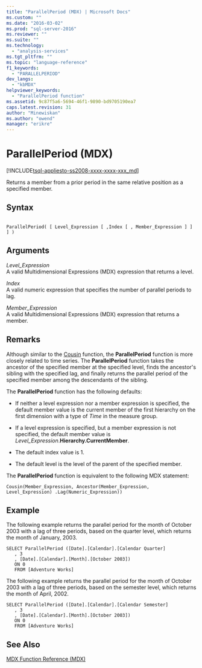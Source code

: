 ```yaml
---
title: "ParallelPeriod (MDX) | Microsoft Docs"
ms.custom: ""
ms.date: "2016-03-02"
ms.prod: "sql-server-2016"
ms.reviewer: ""
ms.suite: ""
ms.technology: 
  - "analysis-services"
ms.tgt_pltfrm: ""
ms.topic: "language-reference"
f1_keywords: 
  - "PARALLELPERIOD"
dev_langs: 
  - "kbMDX"
helpviewer_keywords: 
  - "ParallelPeriod function"
ms.assetid: 9c87f5a6-5694-46f1-9890-bd9705190ea7
caps.latest.revision: 31
author: "Minewiskan"
ms.author: "owend"
manager: "erikre"
---
```

# ParallelPeriod (MDX)
[!INCLUDE[tsql-appliesto-ss2008-xxxx-xxxx-xxx_md](../includes/tsql-appliesto-ss2008-xxxx-xxxx-xxx-md.md)]

  Returns a member from a prior period in the same relative position as a specified member.  
  
## Syntax  
  
```  
  
ParallelPeriod( [ Level_Expression [ ,Index [ , Member_Expression ] ] ] )  
```  
  
## Arguments  
 *Level_Expression*  
 A valid Multidimensional Expressions (MDX) expression that returns a level.  
  
 *Index*  
 A valid numeric expression that specifies the number of parallel periods to lag.  
  
 *Member_Expression*  
 A valid Multidimensional Expressions (MDX) expression that returns a member.  
  
## Remarks  
 Although similar to the [Cousin](../mdx/cousin-mdx.md) function, the **ParallelPeriod** function is more closely related to time series. The **ParallelPeriod** function takes the ancestor of the specified member at the specified level, finds the ancestor's sibling with the specified lag, and finally returns the parallel period of the specified member among the descendants of the sibling.  
  
 The **ParallelPeriod** function has the following defaults:  
  
-   If neither a level expression nor a member expression is specified, the default member value is the current member of the first hierarchy on the first dimension with a type of *Time* in the measure group.  
  
-   If a level expression is specified, but a member expression is not specified, the default member value is *Level_Expression*.**Hierarchy.CurrentMember**.  
  
-   The default index value is 1.  
  
-   The default level is the level of the parent of the specified member.  
  
 The **ParallelPeriod** function is equivalent to the following MDX statement:  
  
 `Cousin(Member_Expression, Ancestor(Member_Expression, Level_Expression) .Lag(Numeric_Expression))`  
  
## Example  
 The following example returns the parallel period for the month of October 2003 with a lag of three periods, based on the quarter level, which returns the month of January, 2003.  
  
```  
SELECT ParallelPeriod ([Date].[Calendar].[Calendar Quarter]  
   , 3  
   , [Date].[Calendar].[Month].[October 2003])  
   ON 0  
   FROM [Adventure Works]  
```  
  
 The following example returns the parallel period for the month of October 2003 with a lag of three periods, based on the semester level, which returns the month of April, 2002.  
  
```  
SELECT ParallelPeriod ([Date].[Calendar].[Calendar Semester]  
   , 3  
   , [Date].[Calendar].[Month].[October 2003])  
   ON 0  
   FROM [Adventure Works]  
```  
  
## See Also  
 [MDX Function Reference &#40;MDX&#41;](../mdx/mdx-function-reference-mdx.md)  
  
  